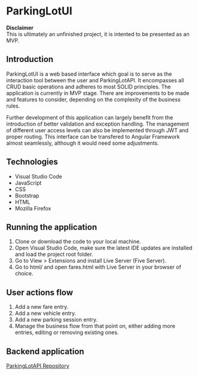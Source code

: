 # ParkingLotUI

__Disclaimer__ <br>
This is ultimately an unfinished project, it is intented to be presented as an MVP.

## Introduction
ParkingLotUI is a web based interface which goal is to serve as the interaction tool between the user and ParkingLotAPI. It encompasses all CRUD basic operations and adheres to most SOLID principles.
The application is currently in MVP stage. There are improvements to be made and features to consider, depending on the complexity of the business rules.

Further development of this application can largely benefit from the introduction of better validation and exception handling. The management of different user access levels can also be implemented through JWT and proper routing.
This interface can be transfered to Angular Framework almost seamlessly, although it would need some adjustments.

## Technologies
- Visual Studio Code
- JavaScript
- CSS
- Bootstrap
- HTML
- Mozilla Firefox

## Running the application
1. Clone or download the code to your local machine.
2. Open Visual Studio Code, make sure the latest IDE updates are installed and load the project root folder.
3. Go to View > Extensions and install Live Server (Five Server).
4. Go to html/ and open fares.html with Live Server in your browser of choice.

## User actions flow
1. Add a new fare entry.
2. Add a new vehicle entry.
3. Add a new parking session entry.
4. Manage the business flow from that point on, either adding more entries, editing or removing existing ones.

## Backend application
[ParkingLotAPI Repository](https://github.com/rbcaputo/ParkingLotAPI)